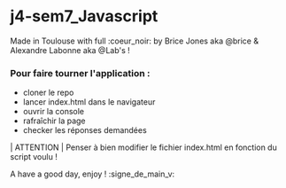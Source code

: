 # j4-sem7_Javascript

Made in Toulouse with full :coeur_noir: by Brice Jones aka @brice & Alexandre Labonne aka @Lab's !

### Pour faire tourner l'application :

- cloner le repo
- lancer index.html dans le navigateur
- ouvrir la console
- rafraîchir la page
- checker les réponses demandées

| ATTENTION |
Penser à bien modifier le fichier index.html en fonction du script voulu !


A have a good day, enjoy ! :signe_de_main_v:
